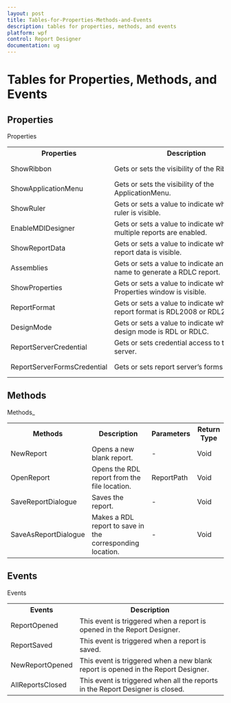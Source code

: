 ```yaml
---
layout: post
title: Tables-for-Properties-Methods-and-Events
description: tables for properties, methods, and events
platform: wpf
control: Report Designer
documentation: ug
---
```


# Tables for Properties, Methods, and Events

## Properties

Properties

<table>
<tr>
<th>
Properties</th><th>
Description </th><th>
Types </th><th>
Data Type </th></tr>
<tr>
<td>
ShowRibbon</td><td>
Gets or sets the visibility of the Ribbon.</td><td>
Dependency property</td><td>
Boolean</td></tr>
<tr>
<td>
ShowApplicationMenu</td><td>
Gets or sets the visibility of the ApplicationMenu.</td><td>
Dependency Property </td><td>
Boolean</td></tr>
<tr>
<td>
ShowRuler</td><td>
Gets or sets a value to indicate whether the ruler is visible.</td><td>
Dependency Property</td><td>
Boolean</td></tr>
<tr>
<td>
EnableMDIDesigner</td><td>
Gets or sets a value to indicate whether multiple reports are enabled.</td><td>
Dependency Property</td><td>
Boolean</td></tr>
<tr>
<td>
ShowReportData</td><td>
Gets or sets a value to indicate whether report data is visible.</td><td>
Dependency Property</td><td>
Boolean</td></tr>
<tr>
<td>
Assemblies</td><td>
Gets or sets a value to indicate an assembly name to generate a RDLC report.</td><td>
Dependency Property</td><td>
List<Assembly></td></tr>
<tr>
<td>
ShowProperties</td><td>
Gets or sets a value to indicate whether the Properties window is visible.</td><td>
Dependency Property</td><td>
Boolean</td></tr>
<tr>
<td>
ReportFormat</td><td>
Gets or sets a value to indicate whether the report format is RDL2008 or RDL2010.</td><td>
Dependency Property</td><td>
ReportFormat</td></tr>
<tr>
<td>
DesignMode</td><td>
Gets or sets a value to indicate whether the design mode is RDL or RDLC.</td><td>
Dependency Property</td><td>
DesignMode</td></tr>
<tr>
<td>
ReportServerCredential</td><td>
Gets or sets credential access to the report server.</td><td>
Dependency Property</td><td>
ICredentials</td></tr>
<tr>
<td>
ReportServerFormsCredential</td><td>
Gets or sets report server’s forms credential.</td><td>
Dependency Property</td><td>
ReportServerFormsCredential</td></tr>
</table>

## Methods

Methods_

<table>
<tr>
<th>
Methods            </th><th>
Description </th><th>
Parameters </th><th>
Return Type </th></tr>
<tr>
<td>
NewReport</td><td>
Opens a new blank report. </td><td>
-</td><td>
Void</td></tr>
<tr>
<td>
OpenReport                 </td><td>
Opens the RDL report from the file location.</td><td>
ReportPath</td><td>
Void</td></tr>
<tr>
<td>
SaveReportDialogue</td><td>
Saves the report.</td><td>
-</td><td>
Void</td></tr>
<tr>
<td>
SaveAsReportDialogue</td><td>
Makes a RDL report  to save in the corresponding location.</td><td>
-</td><td>
Void</td></tr>
</table>

## Events

Events 

<table>
<tr>
<th>
Events</th><th>
Description </th></tr>
<tr>
<td>
ReportOpened</td><td>
This event is triggered when a report is opened in the Report Designer.</td></tr>
<tr>
<td>
ReportSaved</td><td>
This event is triggered when a report is saved.</td></tr>
<tr>
<td>
NewReportOpened</td><td>
This event is triggered when a new blank report is opened in the Report Designer.</td></tr>
<tr>
<td>
AllReportsClosed</td><td>
This event is triggered when all the reports in the Report Designer is closed.</td></tr>
</table>





